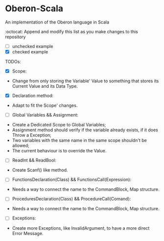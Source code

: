 # Oberon-Scala
An implementation of the Oberon language in Scala

:octocat: Append and modify this list as you make changes to this repository
- [ ] unchecked example
- [x] checked example

TODOs:

 - [x] Scope:

 * Change from only storing the Variable' Value to something that stores its Current Value and its Data Type.
 
 - [x] Declaration method:

 * Adapt to fit the Scope' changes.
 
 - [ ] Global Variables && Assignment: 

 * Create a Dedicated Scope to Global Variables; 
 * Assignment method should verify if the variable already exists, if it does Throw a Exception;
 * Two variables with the same name in the same scope shouldn't be allowed;
 * The current behaviour is to override the Value.
 
 - [ ] ReadInt && ReadBool:
 
 * Create Scanf() like method.

 - [ ] FunctionsDeclaration(Class) && FunctionsCall(Expression):
 
 * Needs a way to connect the name to the CommandBlock, Map structure.
 
 - [ ] ProceduresDeclaration(Class) && ProcedureCall(Comand):
 
 * Needs a way to connect the name to the CommandBlock, Map structure.

 - [ ] Exceptions:
 
 * Create more Exceptions, like InvalidArgument, to have a more direct Error Message.
